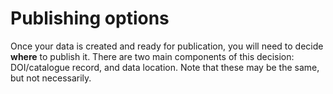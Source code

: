 # Publishing options
Once your data is created and ready for publication, you will need to decide **where** to publish it. There are two main components of this decision: DOI/catalogue record, and data location. Note that these may be the same, but not necessarily.

